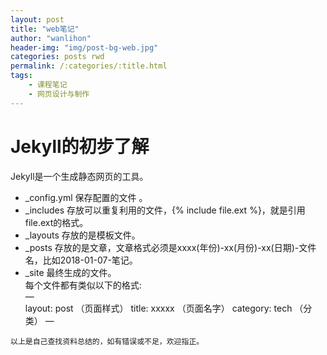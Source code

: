 ```yaml
---
layout: post
title: "web笔记"
author: "wanlihon"
header-img: "img/post-bg-web.jpg"
categories: posts rwd
permalink: /:categories/:title.html
tags:
    - 课程笔记
    - 网页设计与制作
---
```

# Jekyll的初步了解  
Jekyll是一个生成静态网页的工具。  
- _config.yml 保存配置的文件 。 
- _includes 存放可以重复利用的文件，{% include file.ext %}，就是引用file.ext的格式。  
- _layouts 存放的是模板文件。  
- _posts 存放的是文章，文章格式必须是xxxx(年份)-xx(月份)-xx(日期)-文件名，比如2018-01-07-笔记。  
- _site 最终生成的文件。  
每个文件都有类似以下的格式:   
—  
layout: post （页面样式） 
title: xxxxx  （页面名字）
category: tech  （分类）
—

```
以上是自己查找资料总结的，如有错误或不足，欢迎指正。
```


